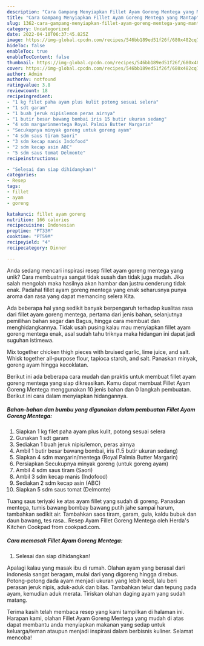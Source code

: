 ```yaml
---
description: "Cara Gampang Menyiapkan Fillet Ayam Goreng Mentega yang Mantap"
title: "Cara Gampang Menyiapkan Fillet Ayam Goreng Mentega yang Mantap"
slug: 1362-cara-gampang-menyiapkan-fillet-ayam-goreng-mentega-yang-mantap
category: Uncategorized
date: 2022-04-10T06:37:45.825Z
image: https://img-global.cpcdn.com/recipes/546bb189ed51f26f/680x482cq70/fillet-ayam-goreng-mentega-foto-resep-utama.jpg
hideToc: false
enableToc: true
enableTocContent: false
thumbnail: https://img-global.cpcdn.com/recipes/546bb189ed51f26f/680x482cq70/fillet-ayam-goreng-mentega-foto-resep-utama.jpg
cover: https://img-global.cpcdn.com/recipes/546bb189ed51f26f/680x482cq70/fillet-ayam-goreng-mentega-foto-resep-utama.jpg
author: Admin
authorAv: notfound
ratingvalue: 3.8
reviewcount: 18
recipeingredient:
- "1 kg filet paha ayam plus kulit potong sesuai selera"
- "1 sdt garam"
- "1 buah jeruk nipislemon peras airnya"
- "1 butir besar bawang bombai iris 15 butir ukuran sedang"
- "4 sdm margarinmentega Royal Palmia Butter Margarin"
- "Secukupnya minyak goreng untuk goreng ayam"
- "4 sdm saus tiram Saori"
- "3 sdm kecap manis Indofood"
- "2 sdm kecap asin ABC"
- "5 sdm saus tomat Delmonte"
recipeinstructions:

- "Selesai dan siap dihidangkan!"
categories:
- Resep
tags:
- fillet
- ayam
- goreng

katakunci: fillet ayam goreng 
nutrition: 166 calories
recipecuisine: Indonesian
preptime: "PT33M"
cooktime: "PT59M"
recipeyield: "4"
recipecategory: Dinner

---
```





Anda sedang mencari inspirasi resep fillet ayam goreng mentega yang unik? Cara membuatnya sangat tidak susah dan tidak juga mudah. Jika salah mengolah maka hasilnya akan hambar dan justru cenderung tidak enak. Padahal fillet ayam goreng mentega yang enak seharusnya punya aroma dan rasa yang dapat memancing selera Kita.





Ada beberapa hal yang sedikit banyak berpengaruh terhadap kualitas rasa dari fillet ayam goreng mentega, pertama dari jenis bahan, selanjutnya pemilihan bahan segar dan Bagus, hingga cara membuat dan menghidangkannya. Tidak usah pusing kalau mau menyiapkan fillet ayam goreng mentega enak,      asal sudah tahu triknya maka hidangan ini dapat jadi suguhan istimewa.














Mix together chicken thigh pieces with bruised garlic, lime juice, and salt. Whisk together all-purpose flour, tapioca starch, and salt. Panaskan minyak, goreng ayam hingga kecoklatan.






Berikut ini ada beberapa cara mudah dan praktis untuk membuat fillet ayam goreng mentega yang siap dikreasikan. Kamu dapat membuat Fillet Ayam Goreng Mentega menggunakan 10 jenis bahan dan 0 langkah pembuatan. Berikut ini cara dalam menyiapkan hidangannya.

<!--inarticleads1-->

##### Bahan-bahan dan bumbu yang digunakan dalam pembuatan Fillet Ayam Goreng Mentega:

1. Siapkan 1 kg filet paha ayam plus kulit, potong sesuai selera
1. Gunakan 1 sdt garam
1. Sediakan 1 buah jeruk nipis/lemon, peras airnya
1. Ambil 1 butir besar bawang bombai, iris (1.5 butir ukuran sedang)
1. Siapkan 4 sdm margarin/mentega (Royal Palmia Butter Margarin)
1. Persiapkan Secukupnya minyak goreng (untuk goreng ayam)
1. Ambil 4 sdm saus tiram (Saori)
1. Ambil 3 sdm kecap manis (Indofood)
1. Sediakan 2 sdm kecap asin (ABC)
1. Siapkan 5 sdm saus tomat (Delmonte)


Tuang saus teriyaki ke atas ayam fillet yang sudah di goreng. Panaskan mentega, tumis bawang bombay bawang putih jahe sampai harum, tambahkan sedikit air. Tambahkan saos tiram, garam, gula, kaldu bubuk dan daun bawang, tes rasa.. Resep Ayam Fillet Goreng Mentega oleh Herda&#39;s Kitchen Cookpad from cookpad.com. 

<!--inarticleads2-->

##### Cara memasak Fillet Ayam Goreng Mentega:


1. Selesai dan siap dihidangkan!

Apalagi kalau yang masak ibu di rumah. Olahan ayam yang berasal dari indonesia sangat beragam, mulai dari yang digoreng hingga direbus. Potong-potong dada ayam menjadi ukuran yang lebih kecil, lalu beri perasan jeruk nipis, aduk-aduk dan bilas. Tambahkan telur dan tepung pada ayam, kemudian aduk merata. Tiriskan olahan daging ayam yang sudah matang. 

Terima kasih telah membaca resep yang kami tampilkan di halaman ini. Harapan kami, olahan Fillet Ayam Goreng Mentega yang mudah di atas dapat membantu anda menyiapkan makanan yang sedap untuk keluarga/teman ataupun menjadi inspirasi dalam berbisnis kuliner. Selamat mencoba!
